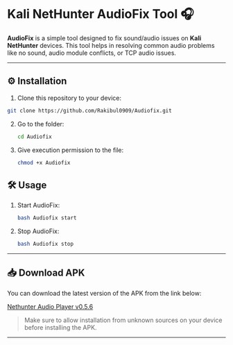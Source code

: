 # Kali NetHunter AudioFix Tool 🎧

**AudioFix** is a simple tool designed to fix sound/audio issues on **Kali NetHunter** devices. This tool helps in resolving common audio problems like no sound, audio module conflicts, or TCP audio issues.  

---



## ⚙️ Installation

1. Clone this repository to your device:

```bash
git clone https://github.com/Rakibul0909/Audiofix.git
```

2. Go to the folder:
   ```bash
   cd Audiofix
   ```
3. Give execution permission to the file:
   ```bash
   chmod +x Audiofix
   ```
## 🛠 Usage

1. Start AudioFix:
   ```bash
   bash Audiofix start
   ```
2. Stop AudioFix:
   ```bash
   bash Audiofix stop
   ```
---
   
   ## 📥 Download APK

You can download the latest version of the APK from the link below:

[Nethunter Audio Player v0.5.6](https://release-assets.githubusercontent.com/github-production-release-asset/1079469502/ce5ed167-0997-4c81-906d-0863aa141359?response-content-disposition=attachment%3B%20filename%3DNethunter.Audio.Player_0.5.6.0.1.apk)

> Make sure to allow installation from unknown sources on your device before installing the APK.
---
